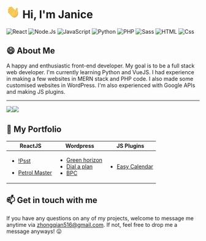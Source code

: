 # <img src="https://github.com/qianzhong516/qianzhong516/blob/main/wave.gif" alt="wave" width=35 /> Hi, I'm Janice 

<p>
  <img alt="React" src="https://img.shields.io/badge/React-61DAFB?logo=react&logoColor=000000&style=for-the-badge" />
  <img alt="Node.Js" src="https://img.shields.io/badge/Node.Js-339933?logo=Node.Js&logoColor=white&style=for-the-badge" />
  <img alt="JavaScript" src="https://img.shields.io/badge/JavaScript-F7DF1E?logo=javascript&logoColor=000000&style=for-the-badge" />
  <img alt="Python" src="https://img.shields.io/badge/Python-2b5b84?logo=python&logoColor=ffffff&style=for-the-badge" />
  <img alt="PHP" src="https://img.shields.io/badge/PHP-777BB4?logo=PHP&logoColor=white&style=for-the-badge" />
  <img alt="Sass" src="https://img.shields.io/badge/Sass-CC6699?logo=sass&logoColor=white&style=for-the-badge" />
  <img alt="HTML" src="https://img.shields.io/badge/HTML-E34F26?logo=html5&logoColor=white&style=for-the-badge" />
  <img alt="Css" src="https://img.shields.io/badge/CSS-1572B6?logo=css3&logoColor=white&style=for-the-badge" />
</p>

## :smile: About Me

A happy and enthusiastic front-end developer. My goal is to be a full stack web developer. I'm currently learning Python and VueJS. I had experience in making a few websites in MERN stack and PHP code. I also made some customised websites in WordPress. I'm also experienced with Google APIs and making JS plugins.

---

  <img
    src="https://github-readme-stats.vercel.app/api/top-langs/?username=qianzhong516" width=250
  /><img src="https://github-readme-stats.vercel.app/api?username=qianzhong516&count_private=true&title_color=61DAFB&icon_color=61DAFB&text_color=ffffff&bg_color=000000&custom_title=Janice+Zhong's+GitHub+Stats&show_icons=true" height=204 />

## :bookmark_tabs: My Portfolio
| **ReactJS** | **Wordpress**| **JS Plugins**|
|----------- | --------------| --------------|
| <ul><li><a target="_blank" href="https://mighty-retreat-61783.herokuapp.com/">!Psst</li></ul><ul><li><a target="_blank" href="https://pertrol-03012021.herokuapp.com/">Petrol Master</a></li></ul> | <ul><li><a target="_blank" href="http://green-horizon.com.au/">Green horizon</a></li> <li><a target="_blank" href="https://dialaplan.com.au/">Dial a plan</a></li> <li><a href="http://bpcaustralia.com/">BPC</a></li></ul> | <ul><li>[Easy Calendar](https://qianzhong516.github.io/JsPlugin-easyCalendar/)</li></ul> |


## 📫 Get in touch with me
If you have any questions on any of my projects, welcome to message me anytime via [zhongqian516@gmail.com](mailto:zhongqian516@gmail.com). If not, feel free to drop me a message anyways! :stuck_out_tongue:
